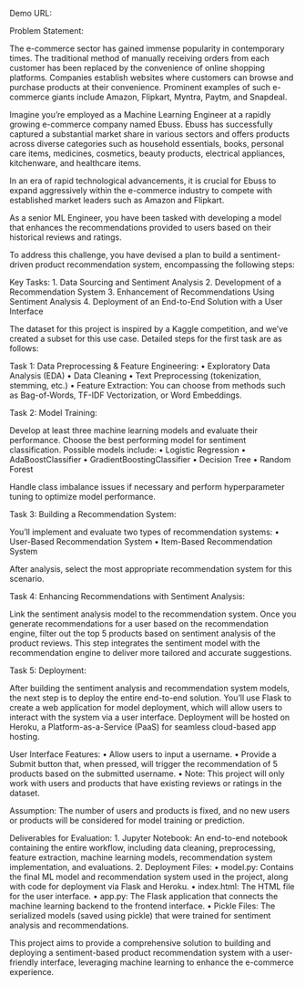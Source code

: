 Demo URL: 

Problem Statement:

The e-commerce sector has gained immense popularity in contemporary times. The traditional method of manually receiving orders from each customer has been replaced by the convenience of online shopping platforms. Companies establish websites where customers can browse and purchase products at their convenience. Prominent examples of such e-commerce giants include Amazon, Flipkart, Myntra, Paytm, and Snapdeal.

Imagine you’re employed as a Machine Learning Engineer at a rapidly growing e-commerce company named Ebuss. Ebuss has successfully captured a substantial market share in various sectors and offers products across diverse categories such as household essentials, books, personal care items, medicines, cosmetics, beauty products, electrical appliances, kitchenware, and healthcare items.

In an era of rapid technological advancements, it is crucial for Ebuss to expand aggressively within the e-commerce industry to compete with established market leaders such as Amazon and Flipkart.

As a senior ML Engineer, you have been tasked with developing a model that enhances the recommendations provided to users based on their historical reviews and ratings.

To address this challenge, you have devised a plan to build a sentiment-driven product recommendation system, encompassing the following steps:

Key Tasks:
	1.	Data Sourcing and Sentiment Analysis
	2.	Development of a Recommendation System
	3.	Enhancement of Recommendations Using Sentiment Analysis
	4.	Deployment of an End-to-End Solution with a User Interface

The dataset for this project is inspired by a Kaggle competition, and we’ve created a subset for this use case. Detailed steps for the first task are as follows:

Task 1: Data Preprocessing & Feature Engineering:
	•	Exploratory Data Analysis (EDA)
	•	Data Cleaning
	•	Text Preprocessing (tokenization, stemming, etc.)
	•	Feature Extraction: You can choose from methods such as Bag-of-Words, TF-IDF Vectorization, or Word Embeddings.

Task 2: Model Training:

Develop at least three machine learning models and evaluate their performance. Choose the best performing model for sentiment classification. Possible models include:
	•	Logistic Regression
	•	AdaBoostClassifier
	•	GradientBoostingClassifier
	•	Decision Tree
	•	Random Forest

Handle class imbalance issues if necessary and perform hyperparameter tuning to optimize model performance.

Task 3: Building a Recommendation System:

You’ll implement and evaluate two types of recommendation systems:
	•	User-Based Recommendation System
	•	Item-Based Recommendation System

After analysis, select the most appropriate recommendation system for this scenario.

Task 4: Enhancing Recommendations with Sentiment Analysis:

Link the sentiment analysis model to the recommendation system. Once you generate recommendations for a user based on the recommendation engine, filter out the top 5 products based on sentiment analysis of the product reviews. This step integrates the sentiment model with the recommendation engine to deliver more tailored and accurate suggestions.

Task 5: Deployment:

After building the sentiment analysis and recommendation system models, the next step is to deploy the entire end-to-end solution. You’ll use Flask to create a web application for model deployment, which will allow users to interact with the system via a user interface. Deployment will be hosted on Heroku, a Platform-as-a-Service (PaaS) for seamless cloud-based app hosting.

User Interface Features:
	•	Allow users to input a username.
	•	Provide a Submit button that, when pressed, will trigger the recommendation of 5 products based on the submitted username.
	•	Note: This project will only work with users and products that have existing reviews or ratings in the dataset.

Assumption: The number of users and products is fixed, and no new users or products will be considered for model training or prediction.

Deliverables for Evaluation:
	1.	Jupyter Notebook: An end-to-end notebook containing the entire workflow, including data cleaning, preprocessing, feature extraction, machine learning models, recommendation system implementation, and evaluations.
	2.	Deployment Files:
	•	model.py: Contains the final ML model and recommendation system used in the project, along with code for deployment via Flask and Heroku.
	•	index.html: The HTML file for the user interface.
	•	app.py: The Flask application that connects the machine learning backend to the frontend interface.
	•	Pickle Files: The serialized models (saved using pickle) that were trained for sentiment analysis and recommendations.

This project aims to provide a comprehensive solution to building and deploying a sentiment-based product recommendation system with a user-friendly interface, leveraging machine learning to enhance the e-commerce experience.